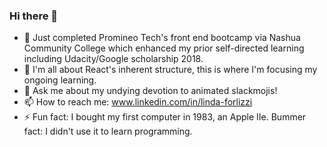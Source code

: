 ### Hi there 👋

- 🔭 Just completed Promineo Tech's front end bootcamp via Nashua Community College which enhanced my prior self-directed learning including Udacity/Google scholarship 2018. 
- 🌱 I'm all about React's inherent structure, this is where I'm focusing my ongoing learning.
- 💬 Ask me about my undying devotion to animated slackmojis!
- 📫 How to reach me: www.linkedin.com/in/linda-forlizzi
- ⚡ Fun fact: I bought my first computer in 1983, an Apple IIe. 
    Bummer fact: I didn't use it to learn programming.

